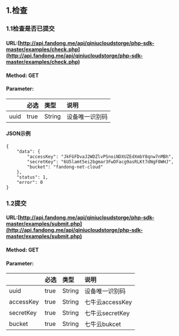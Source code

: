 ## 1.检查

### 1.1检查是否已提交

#### URL:[http://api.fandong.me/api/qiniucloudstorge/php-sdk-master/examples/check.php](http://api.fandong.me/api/qiniucloudstorge/php-sdk-master/examples/check.php)

#### Method: GET

#### Parameter:

|  | 必选 | 类型 | 说明 |
| :--- | :--- | :--- | :--- |
| uuid | true | String | 设备唯一识别码 |

#### JSON示例

```
{
    "data": {
        "accessKey": "JkFGFDvaJ2WDZlvPSnoiNDXUZEdXmbY8qnw7nMBh",
        "secretKey": "6U5lamt5ei2bgmar3FwDFacg9asRLKt7dNgF0WHJ",
        "bucket": "fandong-net-cloud"
    },
    "status": 1,
    "error": 0
}
```

### 1.2提交

#### URL:[http://api.fandong.me/api/qiniucloudstorge/php-sdk-master/examples/submit.php](http://api.fandong.me/api/qiniucloudstorge/php-sdk-master/examples/submit.php)

#### Method: GET

#### Parameter:

|  | 必选 | 类型 | 说明 |
| :--- | :--- | :--- | :--- |
| uuid | true | String | 设备唯一识别码 |
| accessKey | true | String | 七牛云accessKey |
| secretKey | true | String | 七牛云secretKey |
| bucket | true | String | 七牛云bukcet |



